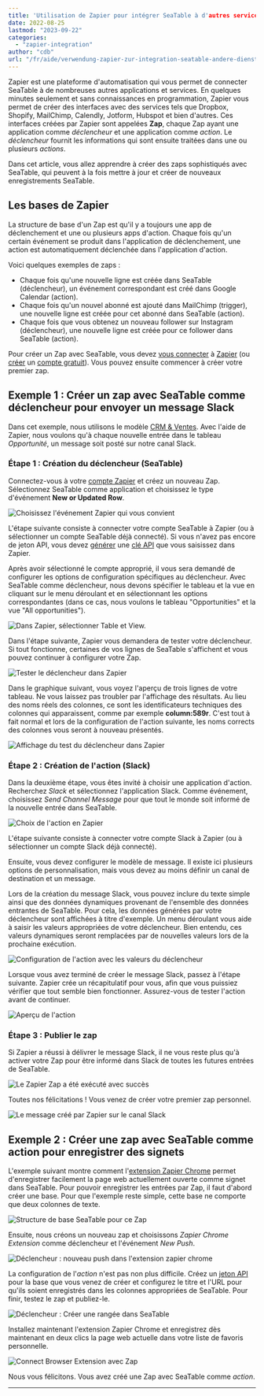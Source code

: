 ```yaml
---
title: 'Utilisation de Zapier pour intégrer SeaTable à d'autres services'
date: 2022-08-25
lastmod: "2023-09-22"
categories: 
  - "zapier-integration"
author: "cdb"
url: "/fr/aide/verwendung-zapier-zur-integration-seatable-andere-dienste"
---
```


Zapier est une plateforme d'automatisation qui vous permet de connecter SeaTable à de nombreuses autres applications et services. En quelques minutes seulement et sans connaissances en programmation, Zapier vous permet de créer des interfaces avec des services tels que Dropbox, Shopify, MailChimp, Calendly, Jotform, Hubspot et bien d'autres. Ces interfaces créées par Zapier sont appelées **Zap**, chaque Zap ayant une application comme _déclencheur_ et une application comme _action_. Le _déclencheur_ fournit les informations qui sont ensuite traitées dans une ou plusieurs _actions_.

Dans cet article, vous allez apprendre à créer des zaps sophistiqués avec SeaTable, qui peuvent à la fois mettre à jour et créer de nouveaux enregistrements SeaTable.

## Les bases de Zapier

La structure de base d'un Zap est qu'il y a toujours une app de déclenchement et une ou plusieurs apps d'action. Chaque fois qu'un certain événement se produit dans l'application de déclenchement, une action est automatiquement déclenchée dans l'application d'action.

Voici quelques exemples de zaps :

- Chaque fois qu'une nouvelle ligne est créée dans SeaTable (déclencheur), un événement correspondant est créé dans Google Calendar (action).
- Chaque fois qu'un nouvel abonné est ajouté dans MailChimp (trigger), une nouvelle ligne est créée pour cet abonné dans SeaTable (action).
- Chaque fois que vous obtenez un nouveau follower sur Instagram (déclencheur), une nouvelle ligne est créée pour ce follower dans SeaTable (action).

Pour créer un Zap avec SeaTable, vous devez [vous connecter](https://zapier.com/app/login) à [Zapier](https://zapier.com/app/login) (ou [créer](https://zapier.com/sign-up) un [compte gratuit](https://zapier.com/sign-up)). Vous pouvez ensuite commencer à créer votre premier zap.

## Exemple 1 : Créer un zap avec SeaTable comme déclencheur pour envoyer un message Slack

Dans cet exemple, nous utilisons le modèle [CRM & Ventes](https://seatable.io/fr/modele/pwl4sfutr06dstr9amtlag/). Avec l'aide de Zapier, nous voulons qu'à chaque nouvelle entrée dans le tableau _Opportunité_, un message soit posté sur notre canal Slack.

### Étape 1 : Création du déclencheur (SeaTable)

Connectez-vous à votre [compte Zapier](https://zapier.com/app/login) et créez un nouveau Zap. Sélectionnez SeaTable comme application et choisissez le type d'événement **New or Updated Row**.

![Choisissez l'événement Zapier qui vous convient](https://seatable.io/wp-content/uploads/2022/08/zapier-example-1.png)

L'étape suivante consiste à connecter votre compte SeaTable à Zapier (ou à sélectionner un compte SeaTable déjà connecté). Si vous n'avez pas encore de jeton API, vous devez [générer](https://seatable.io/fr/docs/integrations/zapier-api-tokens-sign-in/) une [clé API](https://seatable.io/fr/docs/integrations/zapier-api-tokens-sign-in/) que vous saisissez dans Zapier.

Après avoir sélectionné le compte approprié, il vous sera demandé de configurer les options de configuration spécifiques au déclencheur. Avec SeaTable comme déclencheur, nous devons spécifier le tableau et la vue en cliquant sur le menu déroulant et en sélectionnant les options correspondantes (dans ce cas, nous voulons le tableau "Opportunities" et la vue "All opportunities").

![Dans Zapier, sélectionner Table et View.](https://seatable.io/wp-content/uploads/2022/08/zapier-example-2.png)

Dans l'étape suivante, Zapier vous demandera de tester votre déclencheur. Si tout fonctionne, certaines de vos lignes de SeaTable s'affichent et vous pouvez continuer à configurer votre Zap.

![Tester le déclencheur dans Zapier](https://seatable.io/wp-content/uploads/2022/08/zapier-example-3.png)

Dans le graphique suivant, vous voyez l'aperçu de trois lignes de votre tableau. Ne vous laissez pas troubler par l'affichage des résultats. Au lieu des noms réels des colonnes, ce sont les identificateurs techniques des colonnes qui apparaissent, comme par exemple **column:589r**. C'est tout à fait normal et lors de la configuration de l'action suivante, les noms corrects des colonnes vous seront à nouveau présentés.

![Affichage du test du déclencheur dans Zapier](https://seatable.io/wp-content/uploads/2022/08/zapier-example-4.png)

### Étape 2 : Création de l'action (Slack)

Dans la deuxième étape, vous êtes invité à choisir une application d'action. Recherchez _Slack_ et sélectionnez l'application Slack. Comme événement, choisissez _Send Channel Message_ pour que tout le monde soit informé de la nouvelle entrée dans SeaTable.

![Choix de l'action en Zapier](https://seatable.io/wp-content/uploads/2022/08/zapier-example-5.png)

L'étape suivante consiste à connecter votre compte Slack à Zapier (ou à sélectionner un compte Slack déjà connecté).

Ensuite, vous devez configurer le modèle de message. Il existe ici plusieurs options de personnalisation, mais vous devez au moins définir un canal de destination et un message.

Lors de la création du message Slack, vous pouvez inclure du texte simple ainsi que des données dynamiques provenant de l'ensemble des données entrantes de SeaTable. Pour cela, les données générées par votre déclencheur sont affichées à titre d'exemple. Un menu déroulant vous aide à saisir les valeurs appropriées de votre déclencheur. Bien entendu, ces valeurs dynamiques seront remplacées par de nouvelles valeurs lors de la prochaine exécution.

![Configuration de l'action avec les valeurs du déclencheur](https://seatable.io/wp-content/uploads/2022/08/zapier-example-6.png)

Lorsque vous avez terminé de créer le message Slack, passez à l'étape suivante. Zapier crée un récapitulatif pour vous, afin que vous puissiez vérifier que tout semble bien fonctionner. Assurez-vous de tester l'action avant de continuer.

![Aperçu de l'action](https://seatable.io/wp-content/uploads/2022/08/zapier-example-7.png)

### Étape 3 : Publier le zap

Si Zapier a réussi à délivrer le message Slack, il ne vous reste plus qu'à activer votre Zap pour être informé dans Slack de toutes les futures entrées de SeaTable.

![Le Zapier Zap a été exécuté avec succès](https://seatable.io/wp-content/uploads/2022/08/zapier-example-8.png)

Toutes nos félicitations ! Vous venez de créer votre premier zap personnel.

![Le message créé par Zapier sur le canal Slack](https://seatable.io/wp-content/uploads/2022/08/zapier-example-9.png)

## Exemple 2 : Créer une zap avec SeaTable comme action pour enregistrer des signets

L'exemple suivant montre comment l'[extension Zapier Chrome](https://zapier.com/apps/zapier-chrome-extension/integrations) permet d'enregistrer facilement la page web actuellement ouverte comme signet dans SeaTable. Pour pouvoir enregistrer les entrées par Zap, il faut d'abord créer une base. Pour que l'exemple reste simple, cette base ne comporte que deux colonnes de texte.

![Structure de base SeaTable pour ce Zap](https://seatable.io/wp-content/uploads/2022/08/zapier-example-14.png)

Ensuite, nous créons un nouveau zap et choisissons _Zapier Chrome Extension_ comme déclencheur et l'événement _New Push_.

![Déclencheur : nouveau push dans l'extension zapier chrome](https://seatable.io/wp-content/uploads/2022/08/zapier-example-10.png)

La configuration de l'_action_ n'est pas non plus difficile. Créez un [jeton API](https://seatable.io/fr/docs/zapier-integration/zapier-api-tokens-sign-in/) pour la base que vous venez de créer et configurez le titre et l'URL pour qu'ils soient enregistrés dans les colonnes appropriées de SeaTable. Pour finir, testez le zap et publiez-le.

![Déclencheur : Créer une rangée dans SeaTable](https://seatable.io/wp-content/uploads/2022/08/zapier-example-12.png)

Installez maintenant l'extension Zapier Chrome et enregistrez dès maintenant en deux clics la page web actuelle dans votre liste de favoris personnelle.

![Connect Browser Extension avec Zap](https://seatable.io/wp-content/uploads/2022/08/zapier-example-13.png)

Nous vous félicitons. Vous avez créé une Zap avec SeaTable comme _action_.

---

<script src="https://cdn.zapier.com/packages/partner-sdk/v0/zapier-elements/zapier-elements.esm.js" type="module"></script>
